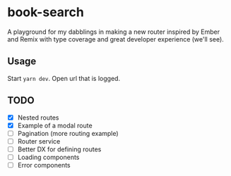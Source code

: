 # book-search

A playground for my dabblings in making a new router inspired by Ember and Remix with type coverage and great developer experience (we'll see).

## Usage

Start `yarn dev`. Open url that is logged.

## TODO

- [x] Nested routes
- [x] Example of a modal route
- [ ] Pagination (more routing example)
- [ ] Router service
- [ ] Better DX for defining routes
- [ ] Loading components
- [ ] Error components
